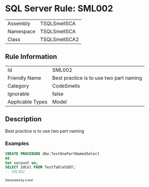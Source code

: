 ﻿# SQL Server Rule: SML002
  
|    |    |
|----|----|
| Assembly | TSQLSmellSCA |
| Namespace | TSQLSmellSCA |
| Class | TSQLSmellSCA2 |
  
## Rule Information
  
|    |    |
|----|----|
| Id | SML002 |
| Friendly Name | Best practice is to use two part naming |
| Category | CodeSmells |
| Ignorable | false |
| Applicable Types | Model  |
  
## Description
  
Best practice is to use two part naming
  
### Examples
  
```sql
CREATE PROCEDURE dbo.TestOnePartNamedSelect
AS
Set nocount on;
SELECT IdCol FROM TestTableSSDT;
-- SML002
```
  
<sub><sup>Generated by a tool</sup></sub>

